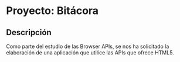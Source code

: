 # Proyecto: Bitácora

## Descripción

Como parte del estudio de las Browser APIs, se nos ha solicitado la elaboración de una aplicación que utilice las APIs que ofrece HTML5.  
